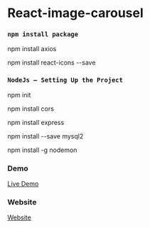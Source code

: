 # React-image-carousel
### `npm install package`

npm install axios

npm install react-icons --save

### `NodeJs — Setting Up the Project`

npm init

npm install cors

npm install express

npm install --save mysql2

npm install -g nodemon


### Demo

<a href="https://youtu.be/h_OQiXlNAIw" rel="nofollow"> Live Demo </a>

### Website
<a href="https://codeat21.com/simple-carousel-in-react-js/" rel="nofollow"> Website </a>

